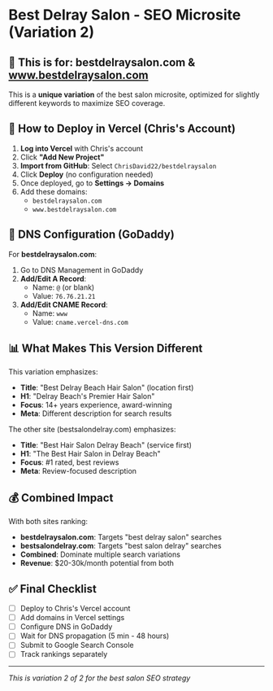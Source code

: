 # Best Delray Salon - SEO Microsite (Variation 2)

## 🎯 This is for: bestdelraysalon.com & www.bestdelraysalon.com

This is a **unique variation** of the best salon microsite, optimized for slightly different keywords to maximize SEO coverage.

## 🚀 How to Deploy in Vercel (Chris's Account)

1. **Log into Vercel** with Chris's account
2. Click **"Add New Project"**
3. **Import from GitHub**: Select `ChrisDavid22/bestdelraysalon`
4. Click **Deploy** (no configuration needed)
5. Once deployed, go to **Settings → Domains**
6. Add these domains:
   - `bestdelraysalon.com`
   - `www.bestdelraysalon.com`

## 🔧 DNS Configuration (GoDaddy)

For **bestdelraysalon.com**:
1. Go to DNS Management in GoDaddy
2. **Add/Edit A Record**:
   - Name: `@` (or blank)
   - Value: `76.76.21.21`
3. **Add/Edit CNAME Record**:
   - Name: `www`
   - Value: `cname.vercel-dns.com`

## 📊 What Makes This Version Different

This variation emphasizes:
- **Title**: "Best Delray Beach Hair Salon" (location first)
- **H1**: "Delray Beach's Premier Hair Salon"
- **Focus**: 14+ years experience, award-winning
- **Meta**: Different description for search results

The other site (bestsalondelray.com) emphasizes:
- **Title**: "Best Hair Salon Delray Beach" (service first)
- **H1**: "The Best Hair Salon in Delray Beach"
- **Focus**: #1 rated, best reviews
- **Meta**: Review-focused description

## 💰 Combined Impact

With both sites ranking:
- **bestdelraysalon.com**: Targets "best delray salon" searches
- **bestsalondelray.com**: Targets "best salon delray" searches
- **Combined**: Dominate multiple search variations
- **Revenue**: $20-30k/month potential from both

## ✅ Final Checklist

- [ ] Deploy to Chris's Vercel account
- [ ] Add domains in Vercel settings
- [ ] Configure DNS in GoDaddy
- [ ] Wait for DNS propagation (5 min - 48 hours)
- [ ] Submit to Google Search Console
- [ ] Track rankings separately

---
*This is variation 2 of 2 for the best salon SEO strategy*